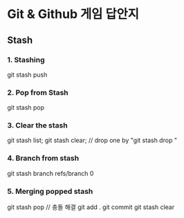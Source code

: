 # Git & Github 게임 답안지

## Stash

### 1. Stashing
git stash push

### 2. Pop from Stash
git stash pop

### 3. Clear the stash
git stash list;
git stash clear; // drop one by "git stash drop <number>"

### 4. Branch from stash
git stash branch refs/branch 0

### 5. Merging popped stash
git stash pop
// 충돌 해결
git add .
git commit
git stash clear